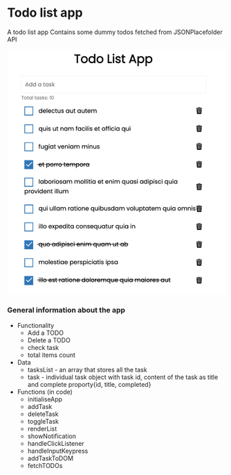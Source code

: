 # Todo list app
A todo list app 
Contains some dummy todos fetched from JSONPlacefolder API 

![alt text](appImage.png)

### General information about the app 

- Functionality
	- Add a TODO
	- Delete a TODO
	- check task
	- total items count
- Data
	- tasksList - an array that stores all the task
	- task - individual task object with task id, content of the task as title and complete proporty{id, title, completed}
- Functions (in code)
	- initialiseApp
	- addTask
	- deleteTask
	- toggleTask
	- renderList
	- showNotification
	- handleClickListener
	- handleInputKeypress
	- addTaskToDOM
	- fetchTODOs 